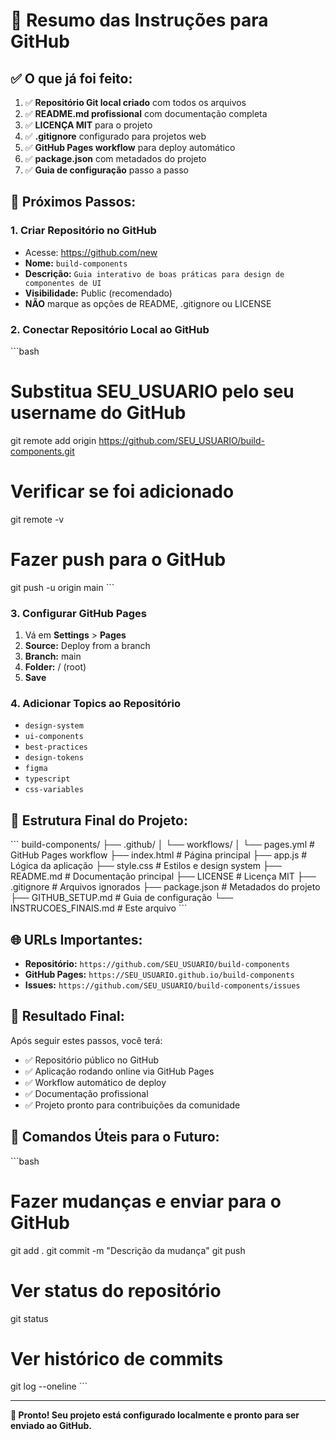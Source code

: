 # 🎯 Resumo das Instruções para GitHub

## ✅ O que já foi feito:

1. ✅ **Repositório Git local criado** com todos os arquivos
2. ✅ **README.md profissional** com documentação completa
3. ✅ **LICENÇA MIT** para o projeto
4. ✅ **.gitignore** configurado para projetos web
5. ✅ **GitHub Pages workflow** para deploy automático
6. ✅ **package.json** com metadados do projeto
7. ✅ **Guia de configuração** passo a passo

## 🚀 Próximos Passos:

### 1. Criar Repositório no GitHub
- Acesse: https://github.com/new
- **Nome:** `build-components`
- **Descrição:** `Guia interativo de boas práticas para design de componentes de UI`
- **Visibilidade:** Public (recomendado)
- **NÃO** marque as opções de README, .gitignore ou LICENSE

### 2. Conectar Repositório Local ao GitHub
\`\`\`bash
# Substitua SEU_USUARIO pelo seu username do GitHub
git remote add origin https://github.com/SEU_USUARIO/build-components.git

# Verificar se foi adicionado
git remote -v

# Fazer push para o GitHub
git push -u origin main
\`\`\`

### 3. Configurar GitHub Pages
1. Vá em **Settings** > **Pages**
2. **Source:** Deploy from a branch
3. **Branch:** main
4. **Folder:** / (root)
5. **Save**

### 4. Adicionar Topics ao Repositório
- `design-system`
- `ui-components` 
- `best-practices`
- `design-tokens`
- `figma`
- `typescript`
- `css-variables`

## 📁 Estrutura Final do Projeto:

\`\`\`
build-components/
├── .github/
│   └── workflows/
│       └── pages.yml          # GitHub Pages workflow
├── index.html                 # Página principal
├── app.js                     # Lógica da aplicação
├── style.css                  # Estilos e design system
├── README.md                  # Documentação principal
├── LICENSE                    # Licença MIT
├── .gitignore                 # Arquivos ignorados
├── package.json               # Metadados do projeto
├── GITHUB_SETUP.md           # Guia de configuração
└── INSTRUCOES_FINAIS.md      # Este arquivo
\`\`\`

## 🌐 URLs Importantes:

- **Repositório:** `https://github.com/SEU_USUARIO/build-components`
- **GitHub Pages:** `https://SEU_USUARIO.github.io/build-components`
- **Issues:** `https://github.com/SEU_USUARIO/build-components/issues`

## 🎉 Resultado Final:

Após seguir estes passos, você terá:
- ✅ Repositório público no GitHub
- ✅ Aplicação rodando online via GitHub Pages
- ✅ Workflow automático de deploy
- ✅ Documentação profissional
- ✅ Projeto pronto para contribuições da comunidade

## 🔧 Comandos Úteis para o Futuro:

\`\`\`bash
# Fazer mudanças e enviar para o GitHub
git add .
git commit -m "Descrição da mudança"
git push

# Ver status do repositório
git status

# Ver histórico de commits
git log --oneline
\`\`\`

---

**🎯 Pronto! Seu projeto está configurado localmente e pronto para ser enviado ao GitHub.**
